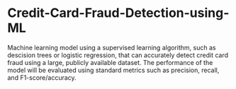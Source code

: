 # Credit-Card-Fraud-Detection-using-ML
Machine learning model using a supervised learning algorithm, such as descision trees or logistic regression, that can accurately detect credit card fraud using a large, publicly available dataset. The performance of the model will be evaluated using standard metrics such as precision, recall, and F1-score/accuracy. 
